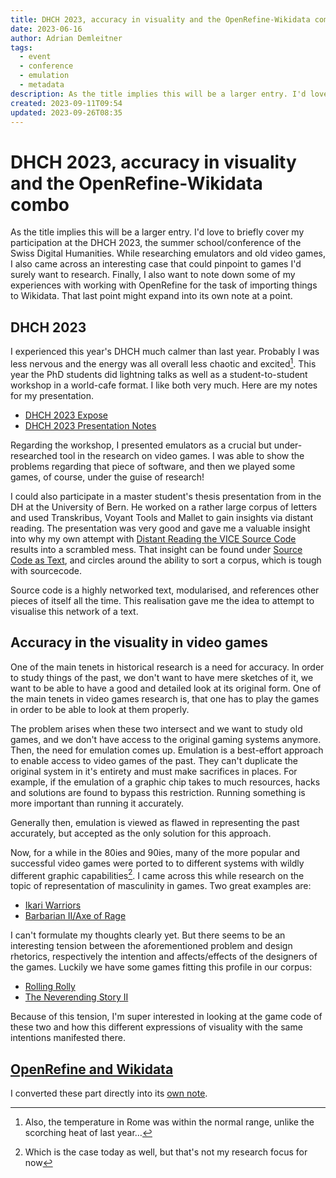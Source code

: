 ```yaml
---
title: DHCH 2023, accuracy in visuality and the OpenRefine-Wikidata combo
date: 2023-06-16
author: Adrian Demleitner
tags:
  - event
  - conference
  - emulation
  - metadata
description: As the title implies this will be a larger entry. I'd love to briefly cover my participation at the DHCH 2023, the summer school/conference of the Swiss Digital Humanities.
created: 2023-09-11T09:54
updated: 2023-09-26T08:35
---
```

# DHCH 2023, accuracy in visuality and the OpenRefine-Wikidata combo
As the title implies this will be a larger entry. I'd love to briefly cover my participation at the DHCH 2023, the summer school/conference of the Swiss Digital Humanities. While researching emulators and old video games, I also came across an interesting case that could pinpoint to games I'd surely want to research. Finally, I also want to note down some of my experiences with working with OpenRefine for the task of importing things to Wikidata. That last point might expand into its own note at a point.

## DHCH 2023
I experienced this year's DHCH much calmer than last year. Probably I was less nervous and the energy was all overall less chaotic and excited[^1]. This year the PhD students did lightning talks as well as a student-to-student workshop in a world-cafe format. I like both very much. Here are my notes for my presentation.

- [DHCH 2023 Expose](output/dhch_2023/dhch_2023_expose.md)
- [DHCH 2023 Presentation Notes](output/dhch_2023/dhch_2023_presentation_notes.md)

Regarding the workshop, I presented emulators as a crucial but under-researched tool in the research on video games. I was able to show the problems regarding that piece of software, and then we played some games, of course, under the guise of research!

I could also participate in a master student's thesis presentation from in the DH at the University of Bern. He worked on a rather large corpus of letters and used Transkribus, Voyant Tools and Mallet to gain insights via distant reading. The presentation was very good and gave me a valuable insight into why my own attempt with [Distant Reading the VICE Source Code](notes/Distant%20Reading%20the%20VICE%20Source%20Code.md) results into a scrambled mess. That insight can be found under [Source Code as Text](notes/Source%20Code%20as%20Text.md), and circles around the ability to sort a corpus, which is tough with sourcecode.

Source code is a highly networked text, modularised, and references other pieces of itself all the time. This realisation gave me the idea to attempt to visualise this network of a text.

## Accuracy in the visuality in video games
One of the main tenets in historical research is a need for accuracy. In order to study things of the past, we don't want to have mere sketches of it, we want to be able to have a good and detailed look at its original form. One of the main tenets in video games research is, that one has to play the games in order to be able to look at them properly.

The problem arises when these two intersect and we want to study old games, and we don't have access to the original gaming systems anymore. Then, the need for emulation comes up. Emulation is a best-effort approach to enable access to video games of the past. They can't duplicate the original system in it's entirety and must make sacrifices in places. For example, if the emulation of a graphic chip takes to much resources, hacks and solutions are found to bypass this restriction. Running something is more important than running it accurately.

Generally then, emulation is viewed as flawed in representing the past accurately, but accepted as the only solution for this approach.

Now, for a while in the 80ies and 90ies, many of the more popular and successful video games were ported to to different systems with wildly different graphic capabilities[^2]. I came across this while research on the topic of representation of masculinity in games. Two great examples are:

- [Ikari Warriors](https://www.mobygames.com/game/6739/ikari-warriors/screenshots/)
- [Barbarian II/Axe of Rage](https://www.mobygames.com/game/12167/axe-of-rage/screenshots/)

I can't formulate my thoughts clearly yet. But there seems to be an interesting tension between the aforementioned problem and design rhetorics, respectively the intention and affects/effects of the designers of the games. Luckily we have some games fitting this profile in our corpus:

- [Rolling Rolly](https://www.mobygames.com/game/4134/rolling-ronny/screenshots/)
- [The Neverending Story II](https://www.mobygames.com/game/528/the-neverending-story-ii-the-arcade-game/screenshots/)

Because of this tension, I'm super interested in looking at the game code of these two and how this different expressions of visuality with the same intentions manifested there.

## [OpenRefine and Wikidata](notes/OpenRefine%20and%20Wikidata.md)
I converted these part directly into its [own note](notes/OpenRefine%20and%20Wikidata.md).

[^1]: Also, the temperature in Rome was within the normal range, unlike the scorching heat of last year…
[^2]: Which is the case today as well, but that's not my research focus for now